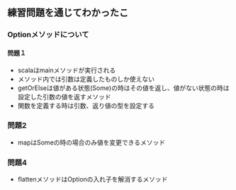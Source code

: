 ## 練習問題を通じてわかったこ
### Optionメソッドについて
#### 問題１
- scalaはmainメソッドが実行される
- メソッド内では引数は定義したものしか使えない
- getOrElseは値がある状態(Some)の時はその値を返し、値がない状態の時は設定した引数の値を返すメソッド
- 関数を定義する時は引数、返り値の型を設定する

### 問題2
- mapはSomeの時の場合のみ値を変更できるメソッド

### 問題4
- flattenメソッドはOptionの入れ子を解消するメソッド










